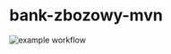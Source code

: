 # bank-zbozowy-mvn
![example workflow](https://github.com/chwistuniu/bank-zbozowy-mvn/actions/workflows/ci.yml/badge.svg)
